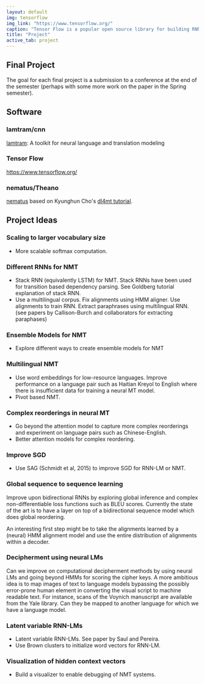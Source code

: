 ```yaml
---
layout: default
img: tensorflow
img_link: "https://www.tensorflow.org/"
caption: "Tensor Flow is a popular open source library for building RNNs (and other useful things)."
title: "Project"
active_tab: project
---
```


Final Project
-------------

The goal for each final project is a submission to a conference at the end of the semester (perhaps with some more work on the paper in the Spring semester).

## Software

### lamtram/cnn

[lamtram](https://github.com/neubig/lamtram): A toolkit for neural language and translation modeling

### Tensor Flow

https://www.tensorflow.org/

### nematus/Theano

[nematus](https://github.com/rsennrich/nematus) based on Kyunghun Cho's [dl4mt tutorial](https://github.com/nyu-dl/dl4mt-tutorial).

## Project Ideas

### Scaling to larger vocabulary size

* More scalable softmax computation.

### Different RNNs for NMT

* Stack RNN (equivalently LSTM) for NMT. Stack RNNs have been used for transition based dependency parsing. See Goldberg tutorial explanation of stack RNN.
* Use a multilingual corpus. Fix alignments using HMM aligner. Use alignments to train RNN. Extract paraphrases using multilingual RNN. (see papers by Callison-Burch and collaborators for extracting paraphases)

### Ensemble Models for NMT

* Explore different ways to create ensemble models for NMT

### Multilingual NMT

* Use word embeddings for low-resource languages. Improve performance on a language pair such as Haitian Kreyol to English where there is insufficient data for training a neural MT model.
* Pivot based NMT.

### Complex reorderings in neural MT

* Go beyond the attention model to capture more complex reorderings and experiment on language pairs such as Chinese-English.
* Better attention models for complex reordering.

### Improve SGD

* Use SAG (Schmidt et al, 2015) to improve SGD for RNN-LM or NMT.

### Global sequence to sequence learning

Improve upon bidirectional RNNs by exploring global inference and complex non-differentiable loss functions such as BLEU scores. Currently the state of the art is to have a layer on top of a bidirectional sequence model which does global reordering.

An interesting first step might be to take the alignments learned by a (neural) HMM alignment model and use the entire distribution of alignments within a decoder.

### Decipherment using neural LMs

Can we improve on computational decipherment methods by using neural LMs and going beyond HMMs for scoring the cipher keys.
A more ambitious idea is to map images of text to language models bypassing the possibly error-prone human element in converting
the visual script to machine readable text. For instance, scans of the Voynich manuscript are available from the Yale library.
Can they be mapped to another language for which we have a language model.

### Latent variable RNN-LMs

* Latent variable RNN-LMs. See paper by Saul and Pereira.
* Use Brown clusters to initialize word vectors for RNN-LM.

### Visualization of hidden context vectors

* Build a visualizer to enable debugging of NMT systems.

